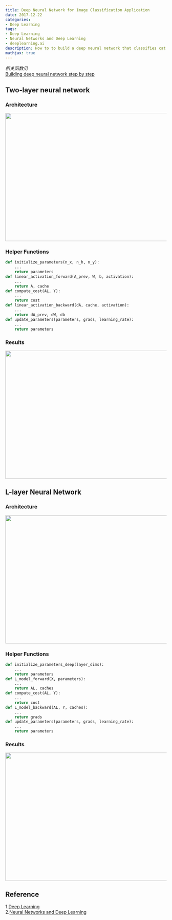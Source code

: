 ```yaml
---
title: Deep Neural Network for Image Classification Application
date: 2017-12-22
categories:
- Deep Learning
tags: 
- Deep Learning
- Neural Networks and Deep Learning
- deeplearning.ai
description: How to to build a deep neural network that classifies cat vs non-cat images.
mathjax: true
---
```

*相关函数见*  
[Building deep neural network step by step](http://yuehua.me/deep%20learning/2017/12/21/Building-your-Deep-Neural-Network-Step-by-Step/)

## Two-layer neural network 
### Architecture  
<div  align="center">
<img src="http://p153fvp85.bkt.clouddn.com/2layerNN_kiank.png" style="width:600px;height:400px;">
</div>  

### Helper Functions   
```python
def initialize_parameters(n_x, n_h, n_y):
    ...
    return parameters 
def linear_activation_forward(A_prev, W, b, activation):
    ...
    return A, cache
def compute_cost(AL, Y):
    ...
    return cost
def linear_activation_backward(dA, cache, activation):
    ...
    return dA_prev, dW, db
def update_parameters(parameters, grads, learning_rate):
    ...
    return parameters
```

### Results  
<div  align="center">
<img src="http://p153fvp85.bkt.clouddn.com/2-l-iter.png" style="width:600px;height:400px;">
</div>  


## L-layer Neural Network  
### Architecture  
<div  align="center">
<img src="http://p153fvp85.bkt.clouddn.com/LlayerNN_kiank.png" style="width:600px;height:400px;">
</div>  

### Helper Functions   
```python
def initialize_parameters_deep(layer_dims):
    ...
    return parameters 
def L_model_forward(X, parameters):
    ...
    return AL, caches
def compute_cost(AL, Y):
    ...
    return cost
def L_model_backward(AL, Y, caches):
    ...
    return grads
def update_parameters(parameters, grads, learning_rate):
    ...
    return parameters
```  

### Results  
<div  align="center">
<img src="http://p153fvp85.bkt.clouddn.com/l-l-iter.png" style="width:600px;height:400px;">
</div>  

## Reference
1.[Deep Learning](https://www.deeplearning.ai/)  
2.[Neural Networks and Deep Learning](https://www.coursera.org/learn/neural-networks-deep-learning/) 